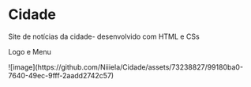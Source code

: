 # Cidade
Site de notícias da cidade- desenvolvido com HTML e CSs

<p>Logo e Menu</p>
![image](https://github.com/Niiiela/Cidade/assets/73238827/99180ba0-7640-49ec-9fff-2aadd2742c57)
